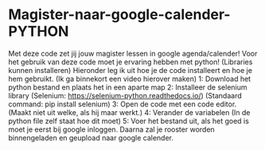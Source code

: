 # Magister-naar-google-calender-PYTHON
Met deze code zet jij jouw magister lessen in google agenda/calender!
Voor het gebruik van deze code moet je ervaring hebben met python! (Libraries kunnen installeren)
Hieronder leg ik uit hoe je de code installeert en hoe je hem gebruikt.
(Ik ga binnekort een video hierover maken)
1: Download het python bestand en plaats het in een aparte map
2: Installeer de selenium library
(Selenium: https://selenium-python.readthedocs.io/)
(Standaard command: pip install selenium)
3: Open de code met een code editor. (Maakt niet uit welke, als hij maar werkt.)
4: Verander de variabelen (In de python file zelf staat hoe dit moet)
5: Voer het bestand uit, als het goed is moet je eerst bij google inloggen. Daarna zal je rooster
worden binnengeladen en geupload naar google calender.
